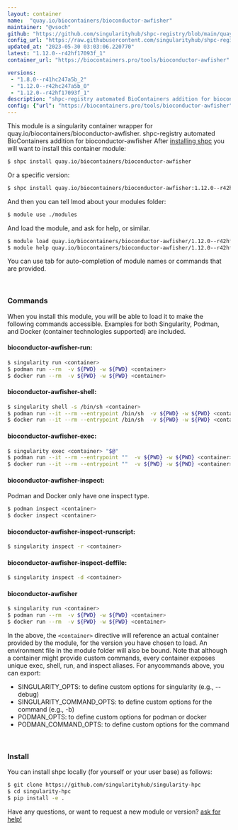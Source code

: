 ```yaml
---
layout: container
name:  "quay.io/biocontainers/bioconductor-awfisher"
maintainer: "@vsoch"
github: "https://github.com/singularityhub/shpc-registry/blob/main/quay.io/biocontainers/bioconductor-awfisher/container.yaml"
config_url: "https://raw.githubusercontent.com/singularityhub/shpc-registry/main/quay.io/biocontainers/bioconductor-awfisher/container.yaml"
updated_at: "2023-05-30 03:03:06.220770"
latest: "1.12.0--r42hf17093f_1"
container_url: "https://biocontainers.pro/tools/bioconductor-awfisher"

versions:
 - "1.8.0--r41hc247a5b_2"
 - "1.12.0--r42hc247a5b_0"
 - "1.12.0--r42hf17093f_1"
description: "shpc-registry automated BioContainers addition for bioconductor-awfisher"
config: {"url": "https://biocontainers.pro/tools/bioconductor-awfisher", "maintainer": "@vsoch", "description": "shpc-registry automated BioContainers addition for bioconductor-awfisher", "latest": {"1.12.0--r42hf17093f_1": "sha256:5d08ee8239385ec8321e0afe695ca4ca7bb4e61d77c450d3298ccce6b08f4523"}, "tags": {"1.8.0--r41hc247a5b_2": "sha256:6090af056d0a6816db0c0dd1a4217fc2021a2ea051d2696abb4519402fa094c4", "1.12.0--r42hc247a5b_0": "sha256:9f9d1992780505781f2a1f48ba5422d9ad62a89588c5dae075d72f7a6dfb61ec", "1.12.0--r42hf17093f_1": "sha256:5d08ee8239385ec8321e0afe695ca4ca7bb4e61d77c450d3298ccce6b08f4523"}, "docker": "quay.io/biocontainers/bioconductor-awfisher"}
---
```


This module is a singularity container wrapper for quay.io/biocontainers/bioconductor-awfisher.
shpc-registry automated BioContainers addition for bioconductor-awfisher
After [installing shpc](#install) you will want to install this container module:


```bash
$ shpc install quay.io/biocontainers/bioconductor-awfisher
```

Or a specific version:

```bash
$ shpc install quay.io/biocontainers/bioconductor-awfisher:1.12.0--r42hf17093f_1
```

And then you can tell lmod about your modules folder:

```bash
$ module use ./modules
```

And load the module, and ask for help, or similar.

```bash
$ module load quay.io/biocontainers/bioconductor-awfisher/1.12.0--r42hf17093f_1
$ module help quay.io/biocontainers/bioconductor-awfisher/1.12.0--r42hf17093f_1
```

You can use tab for auto-completion of module names or commands that are provided.

<br>

### Commands

When you install this module, you will be able to load it to make the following commands accessible.
Examples for both Singularity, Podman, and Docker (container technologies supported) are included.

#### bioconductor-awfisher-run:

```bash
$ singularity run <container>
$ podman run --rm  -v ${PWD} -w ${PWD} <container>
$ docker run --rm  -v ${PWD} -w ${PWD} <container>
```

#### bioconductor-awfisher-shell:

```bash
$ singularity shell -s /bin/sh <container>
$ podman run --it --rm --entrypoint /bin/sh  -v ${PWD} -w ${PWD} <container>
$ docker run --it --rm --entrypoint /bin/sh  -v ${PWD} -w ${PWD} <container>
```

#### bioconductor-awfisher-exec:

```bash
$ singularity exec <container> "$@"
$ podman run --it --rm --entrypoint ""  -v ${PWD} -w ${PWD} <container> "$@"
$ docker run --it --rm --entrypoint ""  -v ${PWD} -w ${PWD} <container> "$@"
```

#### bioconductor-awfisher-inspect:

Podman and Docker only have one inspect type.

```bash
$ podman inspect <container>
$ docker inspect <container>
```

#### bioconductor-awfisher-inspect-runscript:

```bash
$ singularity inspect -r <container>
```

#### bioconductor-awfisher-inspect-deffile:

```bash
$ singularity inspect -d <container>
```



#### bioconductor-awfisher

```bash
$ singularity run <container>
$ podman run --rm  -v ${PWD} -w ${PWD} <container>
$ docker run --rm  -v ${PWD} -w ${PWD} <container>
```


In the above, the `<container>` directive will reference an actual container provided
by the module, for the version you have chosen to load. An environment file in the
module folder will also be bound. Note that although a container
might provide custom commands, every container exposes unique exec, shell, run, and
inspect aliases. For anycommands above, you can export:

 - SINGULARITY_OPTS: to define custom options for singularity (e.g., --debug)
 - SINGULARITY_COMMAND_OPTS: to define custom options for the command (e.g., -b)
 - PODMAN_OPTS: to define custom options for podman or docker
 - PODMAN_COMMAND_OPTS: to define custom options for the command

<br>

### Install

You can install shpc locally (for yourself or your user base) as follows:

```bash
$ git clone https://github.com/singularityhub/singularity-hpc
$ cd singularity-hpc
$ pip install -e .
```

Have any questions, or want to request a new module or version? [ask for help!](https://github.com/singularityhub/singularity-hpc/issues)
